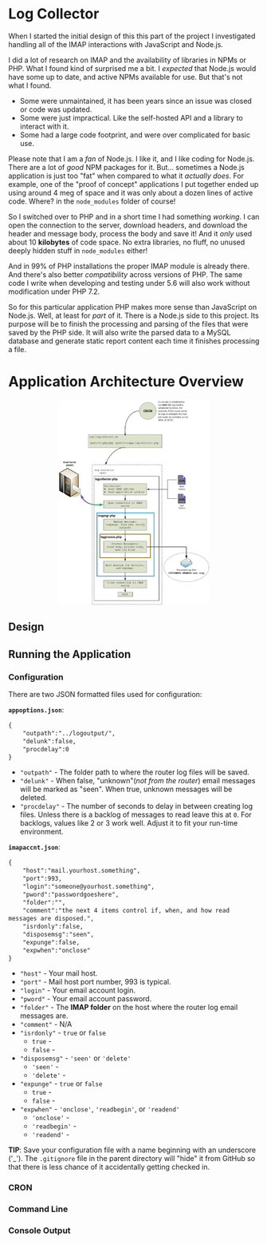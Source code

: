 # Log Collector

When I started the initial design of this this part of the project I investigated handling all of the IMAP interactions with JavaScript and Node.js. 

I did a lot of research on IMAP and the availability of libraries in NPMs or PHP. What I found kind of surprised me a bit. I *expected* that Node.js would have some up to date, and active NPMs available for use. But that's not what I found. 

* Some were unmaintained, it has been years since an issue was closed or code was updated.
* Some were just impractical. Like the self-hosted API and a library to interact with it.
* Some had a large code footprint, and were over complicated for basic use.

Please note that I am a *fan* of Node.js. I like it, and I like coding for Node.js. There are a lot of *good* NPM packages for it. But... sometimes a Node.js application is just too "fat" when compared to what it *actually does*. For example, one of the "proof of concept" applications I put together ended up using around 4 meg of space and it was only about a dozen lines of active code. Where? in the `node_modules` folder of course!

So I switched over to PHP and in a short time I had something *working*. I can open the connection to the server, download headers, and download the header and message body, process the body and save it! And it *only* used about 10 **kilobytes** of code space. No extra libraries, no fluff, no unused deeply hidden stuff in `node_modules` either!

And in 99% of PHP installations the proper IMAP module is already there. And there's also better *compatibility* across versions of PHP. The same code I write when developing and testing under 5.6 will also work without modification under PHP 7.2.

So for this particular application PHP makes more sense than JavaScript on Node.js. Well, at least for *part* of it. There is a Node.js side to this project. Its purpose will be to finish the processing and parsing of the files that were saved by the PHP side. It will also write the parsed data to a MySQL database and generate static report content each time it finishes processing a file.

# Application Architecture Overview 

<p align="center">
  <img src="./mdimg/log-collector-arch.png" alt="Index Page" txt="Log Collector Architecture"  width="60%" height="80%"/>
</p>

## Design

## Running the Application

### Configuration

There are two JSON formatted files used for configuration:

**`appoptions.json`**: 

```
{
    "outpath":"../logoutput/",
    "delunk":false,
    "procdelay":0
}
```

* `"outpath"` - The folder path to where the router log files will be saved.
* `"delunk"` - When false, "unknown"(*not from the router*) email messages will be marked as "seen". When true, unknown messages will be deleted.
* `"procdelay"` - The number of seconds to delay in between creating log files. Unless there is a backlog of messages to read leave this at `0`. For backlogs, values like 2 or 3 work well. Adjust it to fit your run-time environment.

**`imapaccnt.json`**: 

```
{
    "host":"mail.yourhost.something",
    "port":993,
    "login":"someone@yourhost.something",
    "pword":"passwordgoeshere",
    "folder":"",
    "comment":"the next 4 items control if, when, and how read messages are disposed.",
    "isrdonly":false,
    "disposemsg":"seen",
    "expunge":false,
    "expwhen":"onclose"
}
```

* `"host"` - Your mail host.
* `"port"` - Mail host port number, 993 is typical.
* `"login"` - Your email account login.
* `"pword"` - Your email account password.
* `"folder"` - The **IMAP folder** on the host where the router log email messages are.
* `"comment"` - N/A
* `"isrdonly"` - `true` or `false`
  * `true` - 
  * `false` - 
* `"disposemsg"` - `'seen'` or `'delete'`
  * `'seen'` - 
  * `'delete'` - 
* `"expunge"` - `true` or `false`
  * `true` - 
  * `false` - 
* `"expwhen"` - `'onclose'`, `'readbegin'`, or `'readend'`
  * `'onclose'` - 
  * `'readbegin'` - 
  * `'readend'` - 

**TIP**: Save your configuration file with a name beginning with an underscore ('_'). The `.gitignore` file in the parent directory will "hide" it from GitHub so that there is less chance of it accidentally getting checked in.

### CRON


### Command Line


### Console Output


